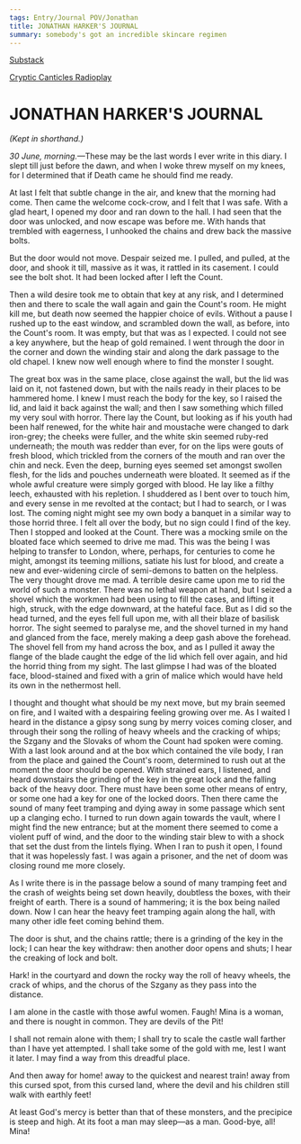 ```yaml
---
tags: Entry/Journal POV/Jonathan
title: JONATHAN HARKER'S JOURNAL
summary: somebody's got an incredible skincare regimen
---
```


[Substack](https://draculadaily.substack.com/p/dracula-june-30-5af)

[Cryptic Canticles Radioplay](https://crypticcanticles.com/2022/06/30/dracula-episode-june-30th-3/)

# JONATHAN HARKER'S JOURNAL

_(Kept in shorthand.)_

_30 June, morning._—These may be the last words I ever write in this diary. I slept till just before the dawn, and when I woke threw myself on my knees, for I determined that if Death came he should find me ready.

At last I felt that subtle change in the air, and knew that the morning had come. Then came the welcome cock-crow, and I felt that I was safe. With a glad heart, I opened my door and ran down to the hall. I had seen that the door was unlocked, and now escape was before me. With hands that trembled with eagerness, I unhooked the chains and drew back the massive bolts.

But the door would not move. Despair seized me. I pulled, and pulled, at the door, and shook it till, massive as it was, it rattled in its casement. I could see the bolt shot. It had been locked after I left the Count.

Then a wild desire took me to obtain that key at any risk, and I determined then and there to scale the wall again and gain the Count's room. He might kill me, but death now seemed the happier choice of evils. Without a pause I rushed up to the east window, and scrambled down the wall, as before, into the Count's room. It was empty, but that was as I expected. I could not see a key anywhere, but the heap of gold remained. I went through the door in the corner and down the winding stair and along the dark passage to the old chapel. I knew now well enough where to find the monster I sought.

The great box was in the same place, close against the wall, but the lid was laid on it, not fastened down, but with the nails ready in their places to be hammered home. I knew I must reach the body for the key, so I raised the lid, and laid it back against the wall; and then I saw something which filled my very soul with horror. There lay the Count, but looking as if his youth had been half renewed, for the white hair and moustache were changed to dark iron-grey; the cheeks were fuller, and the white skin seemed ruby-red underneath; the mouth was redder than ever, for on the lips were gouts of fresh blood, which trickled from the corners of the mouth and ran over the chin and neck. Even the deep, burning eyes seemed set amongst swollen flesh, for the lids and pouches underneath were bloated. It seemed as if the whole awful creature were simply gorged with blood. He lay like a filthy leech, exhausted with his repletion. I shuddered as I bent over to touch him, and every sense in me revolted at the contact; but I had to search, or I was lost. The coming night might see my own body a banquet in a similar way to those horrid three. I felt all over the body, but no sign could I find of the key. Then I stopped and looked at the Count. There was a mocking smile on the bloated face which seemed to drive me mad. This was the being I was helping to transfer to London, where, perhaps, for centuries to come he might, amongst its teeming millions, satiate his lust for blood, and create a new and ever-widening circle of semi-demons to batten on the helpless. The very thought drove me mad. A terrible desire came upon me to rid the world of such a monster. There was no lethal weapon at hand, but I seized a shovel which the workmen had been using to fill the cases, and lifting it high, struck, with the edge downward, at the hateful face. But as I did so the head turned, and the eyes fell full upon me, with all their blaze of basilisk horror. The sight seemed to paralyse me, and the shovel turned in my hand and glanced from the face, merely making a deep gash above the forehead. The shovel fell from my hand across the box, and as I pulled it away the flange of the blade caught the edge of the lid which fell over again, and hid the horrid thing from my sight. The last glimpse I had was of the bloated face, blood-stained and fixed with a grin of malice which would have held its own in the nethermost hell.

I thought and thought what should be my next move, but my brain seemed on fire, and I waited with a despairing feeling growing over me. As I waited I heard in the distance a gipsy song sung by merry voices coming closer, and through their song the rolling of heavy wheels and the cracking of whips; the Szgany and the Slovaks of whom the Count had spoken were coming. With a last look around and at the box which contained the vile body, I ran from the place and gained the Count's room, determined to rush out at the moment the door should be opened. With strained ears, I listened, and heard downstairs the grinding of the key in the great lock and the falling back of the heavy door. There must have been some other means of entry, or some one had a key for one of the locked doors. Then there came the sound of many feet tramping and dying away in some passage which sent up a clanging echo. I turned to run down again towards the vault, where I might find the new entrance; but at the moment there seemed to come a violent puff of wind, and the door to the winding stair blew to with a shock that set the dust from the lintels flying. When I ran to push it open, I found that it was hopelessly fast. I was again a prisoner, and the net of doom was closing round me more closely.

As I write there is in the passage below a sound of many tramping feet and the crash of weights being set down heavily, doubtless the boxes, with their freight of earth. There is a sound of hammering; it is the box being nailed down. Now I can hear the heavy feet tramping again along the hall, with many other idle feet coming behind them.

The door is shut, and the chains rattle; there is a grinding of the key in the lock; I can hear the key withdraw: then another door opens and shuts; I hear the creaking of lock and bolt.

Hark! in the courtyard and down the rocky way the roll of heavy wheels, the crack of whips, and the chorus of the Szgany as they pass into the distance.

I am alone in the castle with those awful women. Faugh! Mina is a woman, and there is nought in common. They are devils of the Pit!

I shall not remain alone with them; I shall try to scale the castle wall farther than I have yet attempted. I shall take some of the gold with me, lest I want it later. I may find a way from this dreadful place.

And then away for home! away to the quickest and nearest train! away from this cursed spot, from this cursed land, where the devil and his children still walk with earthly feet!

At least God's mercy is better than that of these monsters, and the precipice is steep and high. At its foot a man may sleep—as a man. Good-bye, all! Mina!